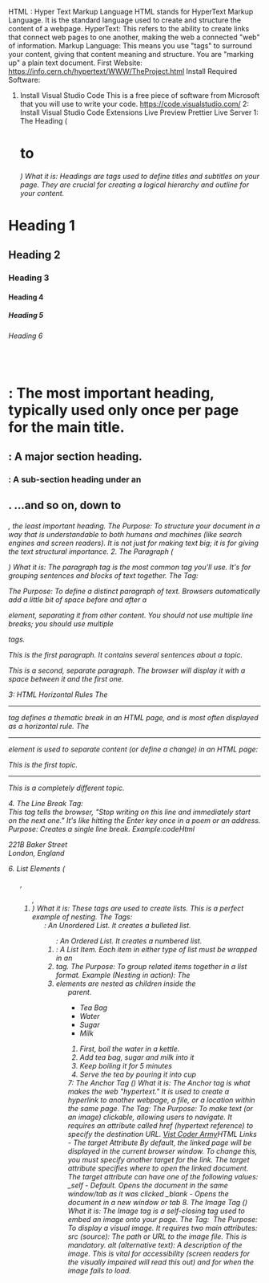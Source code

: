 HTML : Hyper Text Markup Language
HTML stands for HyperText Markup Language. It is the standard language used to create and structure the content of a webpage.
HyperText: This refers to the ability to create links that connect web pages to one another, making the web a connected "web" of information.
Markup Language: This means you use "tags" to surround your content, giving that content meaning and structure. You are "marking up" a plain text document.
First Website: https://info.cern.ch/hypertext/WWW/TheProject.html
Install Required Software:
1. Install Visual Studio Code
This is a free piece of software from Microsoft that you will use to write your code.
https://code.visualstudio.com/
2:  Install Visual Studio Code Extensions
Live Preview
Prettier
Live Server
1: The Heading (<h1> to <h6>)
What it is: Headings are tags used to define titles and subtitles on your page. They are crucial for creating a logical hierarchy and outline for your content.
<h1>Heading 1</h1>
<h2>Heading 2</h2>
<h3>Heading 3</h3>
<h4>Heading 4</h4>
<h5>Heading 5</h5>
<h6>Heading 6</h6>
​
<h1>: The most important heading, typically used only once per page for the main title.
<h2>: A major section heading.
<h3>: A sub-section heading under an <h2>.
...and so on, down to <h6>, the least important heading.
The Purpose: To structure your document in a way that is understandable to both humans and machines (like search engines and screen readers). It is not just for making text big; it is for giving the text structural importance.
2. The Paragraph (<p>)
What it is: The paragraph tag is the most common tag you'll use. It's for grouping sentences and blocks of text together.
The Tag: <p>
The Purpose: To define a distinct paragraph of text. Browsers automatically add a little bit of space before and after a <p> element, separating it from other content. You should not use multiple line breaks; you should use multiple <p> tags.
<p>This is the first paragraph. It contains several sentences about a topic.</p>
<p>This is a second, separate paragraph. The browser will display it with a space between it and the first one.</p>
​
3: HTML Horizontal Rules
The <hr> tag defines a thematic break in an HTML page, and is most often displayed as a horizontal rule.
The <hr> element is used to separate content (or define a change) in an HTML page:
<p>This is the first topic.</p>
<hr />
<p>This is a completely different topic.</p>
​
4. The Line Break Tag: <br>
This tag tells the browser, "Stop writing on this line and immediately start on the next one." It's like hitting the Enter key once in a poem or an address.
Purpose: Creates a single line break.
Example:codeHtml
<p>221B Baker Street<br>
London, England</p>
​
6. List Elements (<ul>, <ol>, <li>)
What it is: These tags are used to create lists. This is a perfect example of nesting.
The Tags:
<ul>: An Unordered List. It creates a bulleted list.
<ol>: An Ordered List. It creates a numbered list.
<li>: A List Item. Each item in either type of list must be wrapped in an <li> tag.
The Purpose: To group related items together in a list format.
Example (Nesting in action):
The <li> elements are nested as children inside the <ul> parent.
<ul>
  <li>Tea Bag</li>
  <li>Water</li>
  <li>Sugar</li>
  <li>Milk</li>
</ul>


<ol>
  <li>First, boil the water in a kettle.</li>
  <li>Add tea bag, sugar and milk into it</li>
  <li>Keep boiling it for 5 minutes </li>
  <li>Serve the tea by pouring it into cup</li>
</ol>
​
7: The Anchor Tag (<a>)
What it is: The Anchor tag is what makes the web "hypertext." It is used to create a hyperlink to another webpage, a file, or a location within the same page.
The Tag: <a>
The Purpose: To make text (or an image) clickable, allowing users to navigate. It requires an attribute called href (hypertext reference) to specify the destination URL.
<a href="https://www.coderarmy.in/">Vist Coder Army</a>
​
HTML Links - The target Attribute
By default, the linked page will be displayed in the current browser window. To change this, you must specify another target for the link.
The target attribute specifies where to open the linked document.
The target attribute can have one of the following values:
_self - Default. Opens the document in the same window/tab as it was clicked
_blank - Opens the document in a new window or tab
8. The Image Tag (<img>)
What it is: The Image tag is a self-closing tag used to embed an image onto your page.
The Tag: <img>
The Purpose: To display a visual image. It requires two main attributes:
src (source): The path or URL to the image file. This is mandatory.
alt (alternative text): A description of the image. This is vital for accessibility (screen readers for the visually impaired will read this out) and for when the image fails to load.
<img src="https://cdn.britannica.com/16/234216-050-C66F8665/beagle-hound-dog.jpg" height="30
